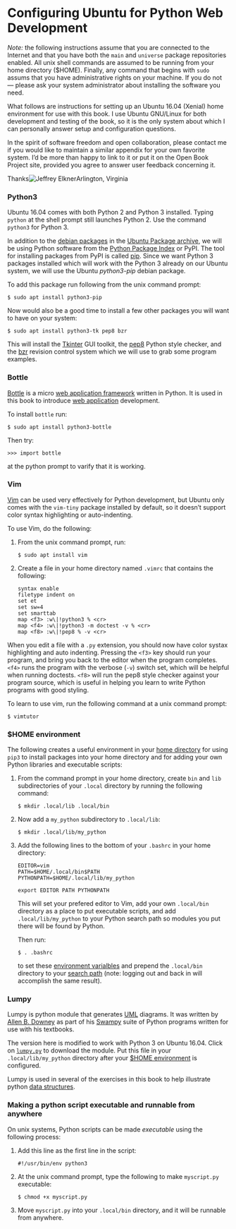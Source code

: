 # Configuring Ubuntu for Python Web Development

_Note:_ the following instructions assume that you are connected to the Internet and that you have both the `main` and `universe` package repositories enabled. All unix shell commands are assumed to be running from your home directory \($HOME\). Finally, any command that begins with `sudo` assums that you have administrative rights on your machine. If you do not — please ask your system administrator about installing the software you need.

What follows are instructions for setting up an Ubuntu 16.04 \(Xenial\) home environment for use with this book. I use Ubuntu GNU/Linux for both development and testing of the book, so it is the only system about which I can personally answer setup and configuration questions.

In the spirit of software freedom and open collaboration, please contact me if you would like to maintain a similar appendix for your own favorite system. I’d be more than happy to link to it or put it on the Open Book Project site, provided you agree to answer user feedback concerning it.

Thanks![Jeffrey Elkner](mailto:jeff%40elkner.net)Arlington, Virginia

### Python3

Ubuntu 16.04 comes with both Python 2 and Python 3 installed. Typing `python` at the shell prompt still launches Python 2. Use the command `python3` for Python 3.

In addition to the [debian packages](http://en.wikipedia.org/wiki/Debian_package) in the [Ubuntu Package archive](http://packages.ubuntu.com/), we will be using Python software from the [Python Package Index](https://pypi.python.org/pypi) or PyPI. The tool for installing packages from PyPI is called [pip](http://en.wikipedia.org/wiki/Pip_%28package_manager%29). Since we want Python 3 packages installed which will work with the Python 3 already on our Ubuntu system, we will use the Ubuntu _python3-pip_ debian package.

To add this package run following from the unix command prompt:

```text
$ sudo apt install python3-pip
```

Now would also be a good time to install a few other packages you will want to have on your system:

```text
$ sudo apt install python3-tk pep8 bzr
```

This will install the [Tkinter](http://en.wikipedia.org/wiki/Tkinter) GUI toolkit, the [pep8](http://www.python.org/dev/peps/pep-0008) Python style checker, and the [bzr](http://en.wikipedia.org/wiki/Bazaar_%28software%29) revision control system which we will use to grab some program examples.

### Bottle

[Bottle](http://bottlepy.org/) is a micro [web application framework](http://en.wikipedia.org/wiki/Web_application_framework) written in Python. It is used in this book to introduce [web application](http://en.wikipedia.org/wiki/Web_application) development.

To install `bottle` run:

```text
$ sudo apt install python3-bottle
```

Then try:

```text
>>> import bottle
```

at the python prompt to varify that it is working.

### Vim

[Vim](http://www.vim.org/) can be used very effectively for Python development, but Ubuntu only comes with the `vim-tiny` package installed by default, so it doesn’t support color syntax highlighting or auto-indenting.

To use Vim, do the following:

1. From the unix command prompt, run:

   ```text
   $ sudo apt install vim
   ```

2. Create a file in your home directory named `.vimrc` that contains the following:

   ```text
   syntax enable
   filetype indent on
   set et
   set sw=4
   set smarttab
   map <f3> :w\|!python3 % <cr>
   map <f4> :w\|!python3 -m doctest -v % <cr>
   map <f8> :w\|!pep8 % -v <cr>
   ```

When you edit a file with a `.py` extension, you should now have color systax highlighting and auto indenting. Pressing the `<f3>` key should run your program, and bring you back to the editor when the program completes. `<f4>` runs the program with the verbose \(`-v`\) switch set, which will be helpful when running doctests. `<f8>` will run the pep8 style checker against your program source, which is useful in helping you learn to write Python programs with good styling.

To learn to use vim, run the following command at a unix command prompt:

```text
$ vimtutor
```

### $HOME environment

The following creates a useful environment in your [home directory](http://en.wikipedia.org/wiki/Home_directory) for using `pip3` to install packages into your home directory and for adding your own Python libraries and executable scripts:

1. From the command prompt in your home directory, create `bin` and `lib` subdirectories of your `.local` directory by running the following command:

   ```text
   $ mkdir .local/lib .local/bin
   ```

2. Now add a `my_python` subdirectory to `.local/lib`:

   ```text
   $ mkdir .local/lib/my_python
   ```

3. Add the following lines to the bottom of your `.bashrc` in your home directory:

   ```text
   EDITOR=vim
   PATH=$HOME/.local/bin$PATH
   PYTHONPATH=$HOME/.local/lib/my_python

   export EDITOR PATH PYTHONPATH
   ```

   This will set your prefered editor to Vim, add your own `.local/bin` directory as a place to put executable scripts, and add `.local/lib/my_python` to your Python search path so modules you put there will be found by Python.

   Then run:

   ```text
   $ . .bashrc
   ```

   to set these [environment varialbles](http://en.wikipedia.org/wiki/Environment_variable) and prepend the `.local/bin` directory to your [search path](http://en.wikipedia.org/wiki/Path_%28variable%29) \(note: logging out and back in will accomplish the same result\).

### Lumpy

Lumpy is python module that generates [UML](http://en.wikipedia.org/wiki/Unified_Modeling_Language) diagrams. It was written by [Allen B. Downey](http://en.wikipedia.org/wiki/Allen_B._Downey) as part of his [Swampy](http://www.greenteapress.com/thinkpython/swampy) suite of Python programs written for use with his textbooks.

The version here is modified to work with Python 3 on Ubuntu 16.04. Click on [`lumpy.py`](https://www.openbookproject.net/books/bpp4awd/_downloads/4a0cd061f1926fc15f143fb811df283d/lumpy.py) to download the module. Put this file in your `.local/lib/my_python` directory after your [$HOME environment](https://www.openbookproject.net/books/bpp4awd/app_a.html#configuring-home) is configured.

Lumpy is used in several of the exercises in this book to help illustrate python [data structures](http://en.wikipedia.org/wiki/Data_structure).

### Making a python script executable and runnable from anywhere

On unix systems, Python scripts can be made _executable_ using the following process:

1. Add this line as the first line in the script:

   ```text
   #!/usr/bin/env python3
   ```

2. At the unix command prompt, type the following to make `myscript.py` executable:

   ```text
   $ chmod +x myscript.py
   ```

3. Move `myscript.py` into your `.local/bin` directory, and it will be runnable from anywhere.
